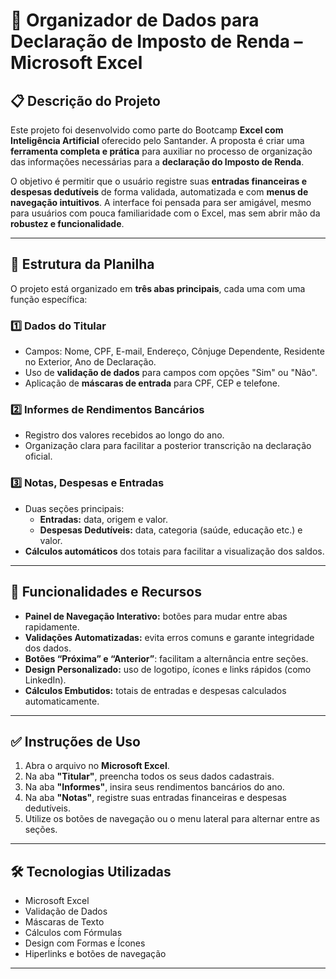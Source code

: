 # 🧾 Organizador de Dados para Declaração de Imposto de Renda – Microsoft Excel

## 📋 Descrição do Projeto

Este projeto foi desenvolvido como parte do Bootcamp **Excel com Inteligência Artificial** oferecido pelo Santander. A proposta é criar uma **ferramenta completa e prática** para auxiliar no processo de organização das informações necessárias para a **declaração do Imposto de Renda**.

O objetivo é permitir que o usuário registre suas **entradas financeiras e despesas dedutíveis** de forma validada, automatizada e com **menus de navegação intuitivos**. A interface foi pensada para ser amigável, mesmo para usuários com pouca familiaridade com o Excel, mas sem abrir mão da **robustez e funcionalidade**.

---

## 📁 Estrutura da Planilha

O projeto está organizado em **três abas principais**, cada uma com uma função específica:

### 1️⃣ Dados do Titular
- Campos: Nome, CPF, E-mail, Endereço, Cônjuge Dependente, Residente no Exterior, Ano de Declaração.
- Uso de **validação de dados** para campos com opções "Sim" ou "Não".
- Aplicação de **máscaras de entrada** para CPF, CEP e telefone.

### 2️⃣ Informes de Rendimentos Bancários
- Registro dos valores recebidos ao longo do ano.
- Organização clara para facilitar a posterior transcrição na declaração oficial.

### 3️⃣ Notas, Despesas e Entradas
- Duas seções principais:
  - **Entradas:** data, origem e valor.
  - **Despesas Dedutíveis:** data, categoria (saúde, educação etc.) e valor.
- **Cálculos automáticos** dos totais para facilitar a visualização dos saldos.

---

## 🧠 Funcionalidades e Recursos

- **Painel de Navegação Interativo:** botões para mudar entre abas rapidamente.
- **Validações Automatizadas:** evita erros comuns e garante integridade dos dados.
- **Botões “Próxima” e “Anterior”**: facilitam a alternância entre seções.
- **Design Personalizado:** uso de logotipo, ícones e links rápidos (como LinkedIn).
- **Cálculos Embutidos:** totais de entradas e despesas calculados automaticamente.

---

## ✅ Instruções de Uso

1. Abra o arquivo no **Microsoft Excel**.
2. Na aba **"Titular"**, preencha todos os seus dados cadastrais.
3. Na aba **"Informes"**, insira seus rendimentos bancários do ano.
4. Na aba **"Notas"**, registre suas entradas financeiras e despesas dedutíveis.
5. Utilize os botões de navegação ou o menu lateral para alternar entre as seções.

---

## 🛠️ Tecnologias Utilizadas

- Microsoft Excel
- Validação de Dados
- Máscaras de Texto
- Cálculos com Fórmulas
- Design com Formas e Ícones
- Hiperlinks e botões de navegação

---
